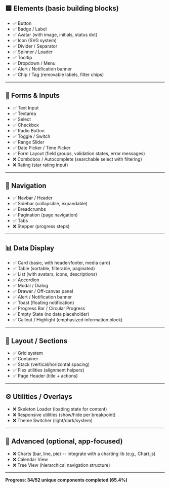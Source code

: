 
## 🟦 Elements (basic building blocks)

- ✅ Button 
- ✅ Badge / Label
- ✅ Avatar (with image, initials, status dot)
- ✅ Icon (SVG system)
- ✅ Divider / Separator
- ✅ Spinner / Loader
- ✅ Tooltip
- ✅ Dropdown / Menu
- ✅ Alert / Notification banner
- ✅ Chip / Tag (removable labels, filter chips)

------------------------------------------------------------------------

## 📝 Forms & Inputs

- ✅ Text Input 
- ✅ Textarea
- ✅ Select 
- ✅ Checkbox
- ✅ Radio Button
- ✅ Toggle / Switch
- ✅ Range Slider
- ✅ Date Picker / Time Picker
- ✅ Form Layout (field groups, validation states, error messages)
- ❌ Combobox / Autocomplete (searchable select with filtering)
- ❌ Rating (star rating input)

------------------------------------------------------------------------

## 🧭 Navigation

- ✅ Navbar / Header
- ✅ Sidebar (collapsible, expandable)
- ✅ Breadcrumbs
- ✅ Pagination (page navigation)
- ✅ Tabs
- ❌ Stepper (progress steps)

------------------------------------------------------------------------

## 📊 Data Display

- ✅ Card (basic, with header/footer, media card)
- ✅ Table (sortable, filterable, paginated)
- ✅ List (with avatars, icons, descriptions)
- ✅ Accordion
- ✅ Modal / Dialog
- ✅ Drawer / Off-canvas panel
- ✅ Alert / Notification banner
- ✅ Toast (floating notification)
- ✅ Progress Bar / Circular Progress
- ✅ Empty State (no data placeholder)
- ✅ Callout / Highlight (emphasized information block)

------------------------------------------------------------------------

## 📐 Layout / Sections

- ✅ Grid system
- ✅ Container
- ✅ Stack (vertical/horizontal spacing)
- ✅ Flex utilities (alignment helpers)
- ✅ Page Header (title + actions)

------------------------------------------------------------------------

## ⚙️ Utilities / Overlays

- ❌ Skeleton Loader (loading state for content)
- ❌ Responsive utilities (show/hide per breakpoint)
- ❌ Theme Switcher (light/dark/system)

------------------------------------------------------------------------

## 🚀 Advanced (optional, app-focused)

- ❌ Charts (bar, line, pie) -- integrate with a charting lib (e.g., Chart.js)
- ❌ Calendar View
- ❌ Tree View (hierarchical navigation structure)

------------------------------------------------------------------------
**Progress: 34/52 unique components completed (65.4%)**
